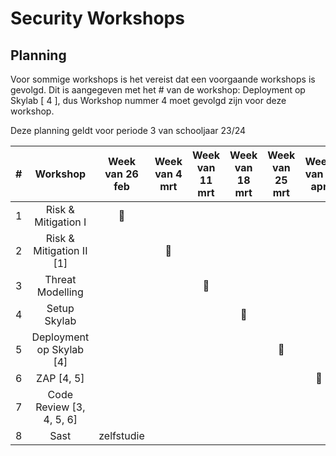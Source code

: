 # Security Workshops

## Planning

Voor sommige workshops is het vereist dat een voorgaande workshops is gevolgd. Dit is aangegeven met het # van de workshop: Deployment op Skylab [ 4 ], dus Workshop nummer 4 moet gevolgd zijn voor deze workshop.

Deze planning geldt voor periode 3 van schooljaar 23/24

|#|Workshop|Week van 26 feb|Week van 4 mrt|Week van 11 mrt|Week van 18 mrt|Week van 25 mrt|Week van 1 apr|Week van 8 apr|
|---|:-:|:-:|:-:|:-:|:-:|:-:|:-:|:-:|
|1|Risk & Mitigation I|🚀|||||||
|2|Risk & Mitigation II [1]||🚀||||||
|3|Threat Modelling|||🚀|||||
|4|Setup Skylab||||🚀||||
|5|Deployment op Skylab [4]|||||🚀|||
|6|ZAP [4, 5]||||||🚀||
|7|Code Review [3, 4, 5, 6]|||||||🚀|
|8|Sast|zelfstudie|||||||
